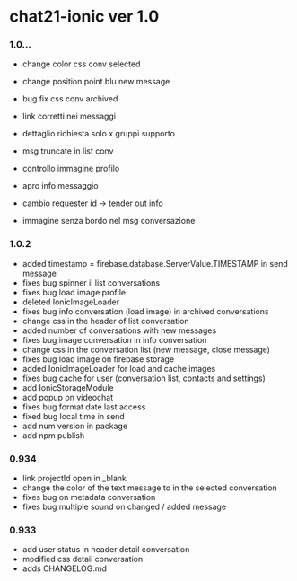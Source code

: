 # chat21-ionic ver 1.0
### 1.0...
- change color css conv selected
- change position point blu new message
- bug fix css conv archived 
- link corretti nei messaggi
- dettaglio richiesta solo x gruppi supporto
- msg truncate in list conv

- controllo immagine profilo
- apro info messaggio
- cambio requester id -> tender out info
- immagine senza bordo nel msg conversazione



### 1.0.2
- added timestamp =  firebase.database.ServerValue.TIMESTAMP in send message
- fixes bug spinner il list conversations
- fixes bug load image profile
- deleted IonicImageLoader
- fixes bug info conversation (load image) in archived conversations
- change css in the header of list conversation
- added number of conversations with new messages
- fixes bug image conversation in info conversation
- change css in the conversation list (new message, close message)
- fixes bug load image on firebase storage
- added IonicImageLoader for load and cache images
- fixes bug cache for user (conversation list, contacts and settings)
- add IonicStorageModule
- add popup on videochat
- fixes bug format date last access
- fixed bug local time in send
- add num version in package
- add npm publish

### 0.934
- link projectId open in _blank
- change the color of the text message to in the selected conversation
- fixes bug on metadata conversation
- fixes bug multiple sound on changed / added message

### 0.933
- add user status in header detail conversation
- modified css detail conversation
- adds CHANGELOG.md